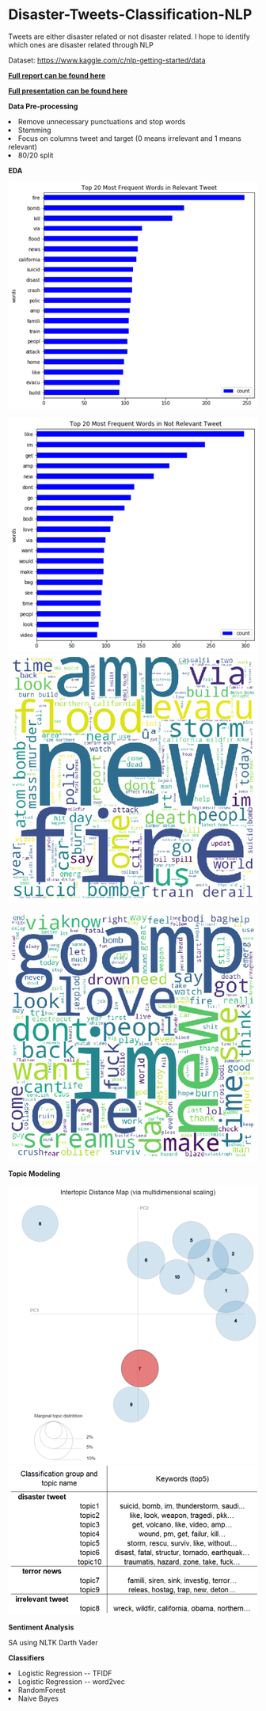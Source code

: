 # Disaster-Tweets-Classification-NLP
Tweets are either disaster related or not disaster related. I hope to identify which ones are disaster related through NLP


Dataset: https://www.kaggle.com/c/nlp-getting-started/data

[**Full report can be found here**](https://github.com/ngocdinh1410/Disaster-Tweets-Classification-NLP/blob/master/Final%20Report_Final%20Draft.docx)

[**Full presentation can be found here**](https://github.com/ngocdinh1410/Disaster-Tweets-Classification-NLP/blob/master/Final%20Presentation_TextAnalytics_Team8.pptx)


**Data Pre-processing**


<li>Remove unnecessary punctuations and stop words</li>
<li>Stemming</li>
<li>Focus on columns tweet and target (0 means irrelevant and 1 means relevant) </li>
<li>80/20 split</li>

**EDA**


![Top 20 most frequent words in relevant Tweet](https://github.com/ngocdinh1410/Disaster-Tweets-Classification-NLP/blob/master/Bar_relevant.png)

![Top 20 most frequent words in not relevant Tweet](https://github.com/ngocdinh1410/Disaster-Tweets-Classification-NLP/blob/master/Bar_notrelevant.png)
![Wordcloud_relevant](https://github.com/ngocdinh1410/Disaster-Tweets-Classification-NLP/blob/master/Wordcloud_relevant.png)

![Wordcloud_not relevant](https://github.com/ngocdinh1410/Disaster-Tweets-Classification-NLP/blob/master/Wordcloud_notrelevant.png)

**Topic Modeling**


![Topic Modeling](https://github.com/ngocdinh1410/Disaster-Tweets-Classification-NLP/blob/master/Topic%20Modeling.png)
![Topic Modeling](https://github.com/ngocdinh1410/Disaster-Tweets-Classification-NLP/blob/master/Topic%20Modeling_2.png)

**Sentiment Analysis**

SA using NLTK Darth Vader


**Classifiers**

<li>Logistic Regression   -- TFIDF</li>
<li>Logistic Regression   -- word2vec</li>
<li>RandomForest</li>
<li>Naive Bayes</li>
